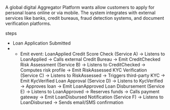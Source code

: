 A global digital Aggregator Platform wants allow customers to apply for personal loans online or via mobile. The system integrates with external services like banks, credit bureaus, fraud detection systems, and document verification platforms.

steps
- Loan Application Submitted
- - Emit event: LoanApplied
Credit Score Check (Service A) → Listens to LoanApplied → Calls external Credit Bureau → Emit CreditChecked
Risk Assessment (Service B) → Listens to CreditChecked → Computes risk profile → Emit RiskAssessed
KYC Verification (Service C) → Listens to RiskAssessed → Triggers third-party KYC → Emit KycVerified
Loan Approval (Service D) → Listens to KycVerified → Approves loan → Emit LoanApproved
Loan Disbursement (Service E) → Listens to LoanApproved → Reserves funds → Calls payment gateway → Emit LoanDisbursed
Notification (Service F) → Listens to LoanDisbursed → Sends email/SMS confirmation
